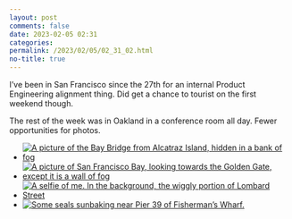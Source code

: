 ```yaml
---
layout: post
comments: false
date: 2023-02-05 02:31
categories: 
permalink: /2023/02/05/02_31_02.html
no-title: true
---
```

<p>I’ve been in San Francisco since the 27th for an internal Product Engineering alignment thing. Did get a chance to tourist on the first weekend though.</p>

<p>The rest of the week was in Oakland in a conference room all day. Fewer opportunities for photos.</p>
<ul class="photos"><li><a href="https://d3t93cdvac8n1l.cloudfront.net:443/media/81cbe769-8174-4e51-a30f-5d2cfcbcb47e"><img src="https://d3t93cdvac8n1l.cloudfront.net:443/media/81cbe769-8174-4e51-a30f-5d2cfcbcb47e/480" alt="A picture of the Bay Bridge from Alcatraz Island, hidden in a bank of fog" /></a></li><li><a href="https://d3t93cdvac8n1l.cloudfront.net:443/media/320adf92-3174-4efe-b777-80fd04891b49"><img src="https://d3t93cdvac8n1l.cloudfront.net:443/media/320adf92-3174-4efe-b777-80fd04891b49/480" alt="A picture of San Francisco Bay, looking towards the Golden Gate, except it is a wall of fog" /></a></li><li><a href="https://d3t93cdvac8n1l.cloudfront.net:443/media/3ec2ff0d-2ef0-4487-bb39-34e01fe1b52c"><img src="https://d3t93cdvac8n1l.cloudfront.net:443/media/3ec2ff0d-2ef0-4487-bb39-34e01fe1b52c/480" alt="A selfie of me. In the background, the wiggly portion of Lombard Street" /></a></li><li><a href="https://d3t93cdvac8n1l.cloudfront.net:443/media/27b5a418-3815-4aeb-a0d8-12b3184fad75"><img src="https://d3t93cdvac8n1l.cloudfront.net:443/media/27b5a418-3815-4aeb-a0d8-12b3184fad75/480" alt="Some seals sunbaking near Pier 39 of Fisherman’s Wharf." /></a></li></ul>